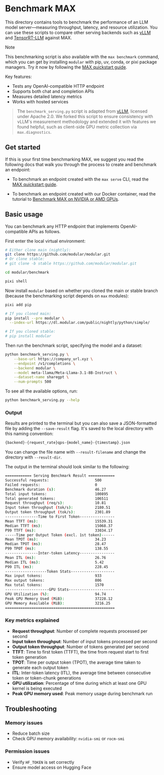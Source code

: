 # Benchmark MAX

This directory contains tools to benchmark the performance of an LLM model
server—measuring throughput, latency, and resource utilization. You can use
these scripts to compare other serving backends such as
[vLLM](https://github.com/vllm-project/vllm) and
[TensorRT-LLM](https://github.com/NVIDIA/TensorRT-LLM) against MAX.

> [!NOTE]
> This benchmarking script is also available with the `max benchmark` command,
> which you can get by installing `modular` with pip, uv, conda, or pixi
> package managers. Try it now by following the [MAX
> quickstart guide](https://docs.modular.com/max/get-started).

Key features:

- Tests any OpenAI-compatible HTTP endpoint
- Supports both chat and completion APIs
- Measures detailed latency metrics
- Works with hosted services

> The `benchmark_serving.py` script is adapted from
> [vLLM](https://github.com/vllm-project/vllm/blob/main/benchmarks),
> licensed under Apache 2.0. We forked this script to ensure consistency with
> vLLM's measurement methodology and extended it with features we found helpful,
> such as client-side GPU metric collection via `max.diagnostics`.

## Get started

If this is your first time benchmarking MAX, we suggest you read the following
docs that walk you through the process to create and benchmark an endpoint:

- To benchmark an endpoint created with the `max serve` CLI, read the [MAX
quickstart guide](https://docs.modular.com/max/get-started).

- To benchmark an endpoint created with our Docker container, read the tutorial
to [Benchmark MAX on NVIDIA or AMD
GPUs](https://docs.modular.com/max/tutorials/benchmark-max-serve).

## Basic usage

You can benchmark any HTTP endpoint that implements
OpenAI-compatible APIs as follows.

First enter the local virtual environment:

```bash
# Either clone main (nightly):
git clone https://github.com/modular/modular.git
# Or clone stable:
# git clone -b stable https://github.com/modular/modular.git

cd modular/benchmark

pixi shell
```

Now install `modular` based on whether you cloned the main or stable branch
(because the benchmarking script depends on `max` modules):

```bash
pixi add pip

# If you cloned main:
pip install --pre modular \
  --index-url https://dl.modular.com/public/nightly/python/simple/

# If you cloned stable:
# pip install modular
```

Then run the benchmark script, specifying the model and a dataset:

```bash
python benchmark_serving.py \
    --base-url https://company_url.xyz \
    --endpoint /v1/completions \
    --backend modular \
    --model meta-llama/Meta-Llama-3.1-8B-Instruct \
    --dataset-name sharegpt \
    --num-prompts 500
```

To see all the available options, run:

```sh
python benchmark_serving.py --help
```

### Output

Results are printed to the terminal but you can also save a JSON-formatted
file by adding the `--save-result` flag. It's saved to the local directory
with this naming convention:

```bash
{backend}-{request_rate}qps-{model_name}-{timestamp}.json
```

You can change the file name with `--result-filename` and change the directory
with `--result-dir`.

The output in the terminal should look similar to the following:

```bash
============ Serving Benchmark Result ============
Successful requests:                     500
Failed requests:                         0
Benchmark duration (s):                  46.27
Total input tokens:                      100895
Total generated tokens:                  106511
Request throughput (req/s):              10.81
Input token throughput (tok/s):          2180.51
Output token throughput (tok/s):         2301.89
---------------Time to First Token----------------
Mean TTFT (ms):                          15539.31
Median TTFT (ms):                        15068.37
P99 TTFT (ms):                           33034.17
-----Time per Output Token (excl. 1st token)------
Mean TPOT (ms):                          34.23
Median TPOT (ms):                        28.47
P99 TPOT (ms):                           138.55
---------------Inter-token Latency----------------
Mean ITL (ms):                           26.76
Median ITL (ms):                         5.42
P99 ITL (ms):                            228.45
-------------------Token Stats--------------------
Max input tokens:                        933
Max output tokens:                       806
Max total tokens:                        1570
--------------------GPU Stats---------------------
GPU Utilization (%):                     94.74
Peak GPU Memory Used (MiB):              37228.12
GPU Memory Available (MiB):              3216.25
==================================================
```

### Key metrics explained

- **Request throughput**: Number of complete requests processed per second
- **Input token throughput**: Number of input tokens processed per second
- **Output token throughput**: Number of tokens generated per second
- **TTFT**: Time to first token (TTFT), the time from request start to first
token generation
- **TPOT**: Time per output token (TPOT), the average time taken to generate
each output token
- **ITL**: Inter-token latency (ITL), the average time between consecutive token
or token-chunk generations
- **GPU utilization**: Percentage of time during which at least one GPU kernel
is being executed
- **Peak GPU memory used**: Peak memory usage during benchmark run

## Troubleshooting

### Memory issues

- Reduce batch size
- Check GPU memory availability: `nvidia-smi` or `rocm-smi`

### Permission issues

- Verify `HF_TOKEN` is set correctly
- Ensure model access on Hugging Face

